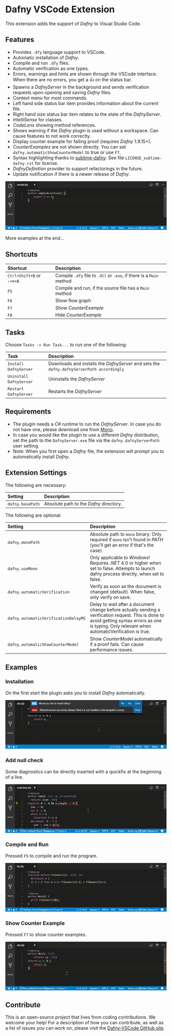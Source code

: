 # Dafny VSCode Extension

This extension adds the support of _Dafny_ to Visual Studio Code.

## Features

* Provides `.dfy` language support to VSCode.
* Automatic installation of _Dafny_.
* Compile and run `.dfy` files.
* Automatic verification as one types.
* Errors, warnings and hints are shown through the VSCode interface. When there are no errors, you get a :thumbsup: on the status bar.
* Spawns a _DafnyServer_ in the background and sends verification requests upon opening and saving _Dafny_ files.
* Context menu for most commands.
* Left hand side status bar item provides information about the current file.
* Right hand size status bar item relates to the state of the _DafnyServer_.
* _IntelliSense_ for classes.
* _CodeLens_ showing method references.
* Shows warning if the _Dafny_ plugin is used without a workspace. Can cause features to not work correctly.
* Display counter example for failing proof (requires _Dafny_ 1.9.15+).
* _CounterExamples_ are not shown directly. You can set `dafny.automaticShowCounterModel` to true or use `F7`.
* Syntax highlighting thanks to [sublime-dafny](https://github.com/erggo/sublime-dafny). See file `LICENSE_sublime-dafny.rst` for license. 
* _DafnyDefinition_ provider to support refactorings in the future.
* Update notification if there is a newer release of _Dafny_.

![assertions animation](simpleassert.gif)

More examples at the end...

## Shortcuts

| Shortcut                  | Description                                                          |
| :------------------------ |:-------------------------------------------------------------------- | 
| `Ctrl+Shift+B` or `⇧+⌘+B` | Compile `.dfy` file to `.dll` or `.exe`, if there is a `Main` method |
| `F5`                      | Compile and run, if the source file has a `Main` method              |
| `F6`                      | Show flow graph                                                      |
| `F7`                      | Show _CounterExample_                                                |
| `F8`                      | Hide _CounterExample_                                                |

## Tasks

Choose `Tasks -> Run Task...` to run one of the following:

| Task                    | Description                                                                               |
| :---------------------- |:----------------------------------------------------------------------------------------- | 
| `Install DafnyServer`   | Downloads and installs the _DafnyServer_ and sets the `dafny.dafnyServerPath accordingly` |
| `Uninstall DafnyServer` | Uninstalls the _DafnyServer_                                                              |
| `Restart DafnyServer`   | Restarts the _DafnyServer_                                                                |

## Requirements

* The plugin needs a _C#_ runtime to run the _DafnyServer_. In case you do not have one, please download one from [Mono](http://www.mono-project.com).
* In case you would like the plugin to use a different _Dafny_ distribution, set the path to the `DafnyServer.exe` file via the `dafny.dafnyServerPath` user setting.
* Note: When you first open a _Dafny_ file, the extension will prompt you to automatically install _Dafny_.

## Extension Settings

The following are necessary:

| Setting          | Description                             |
| :--------------- |:--------------------------------------- |
| `dafny.basePath` | Absolute path to the _Dafny_ directory. |

The following are optional:

| Setting          | Description                              |
| :--------------- |:---------------------------------------- |
| `dafny.monoPath` | Absolute path to `mono` binary. Only required if `mono` isn't found in _PATH_ (you'll get an error if that's the case). |
| `dafny.useMono` | Only applicable to _Windows_! Requires _.NET_ 4.0 or higher when set to false. Attempts to launch dafny process directly, when set to false. |
| `dafny.automaticVerification` | Verify as soon as the document is changed (default). When false, only verify on save. |
| `dafny.automaticVerificationDelayMS` | Delay to wait after a document change before actually sending a verification request. This is done to avoid getting syntax errors as one is typing. Only relevant when automaticVerification is true. |
| `dafny.automaticShowCounterModel` | Show _CounterModel_ automatically if a proof fails. Can cause performance issues. |

## Examples

### Installation
On the first start the plugin asks you to install _Dafny_ automatically. 

![assertions animation](installation.gif)

### Add null check
Some diagnostics can be directly inserted with a quickfix at the beginning of a line.

![assertions animation](addnullcheck.gif)

### Compile and Run
Pressed `F5` to compile and run the program.

![assertions animation](compileandrun.gif)

### Show Counter Example
Pressed `F7` to show counter examples.

![assertions animation](counterexample.gif)

## Contribute

This is an open-source project that lives from coding contributions. We welcome your help! For a description of how you can contribute, as well as a list of issues you can work on, please visit the [Dafny-VSCode GitHub site](https://github.com/DafnyVSCode/Dafny-VSCode).